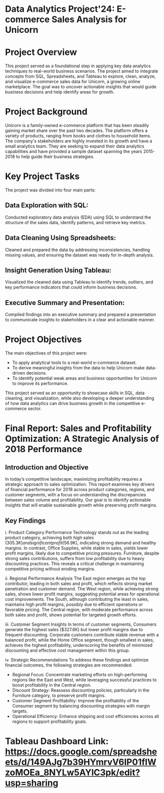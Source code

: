# Data Analytics Project'24: E-commerce Sales Analysis for Unicorn

# Project Overview
This project served as a foundational step in applying key data analytics techniques to real-world business scenarios. The project aimed to integrate concepts from SQL, Spreadsheets, and Tableau to explore, clean, analyze, and visualize e-commerce sales data for Unicorn, a growing online marketplace. The goal was to uncover actionable insights that would guide business decisions and help identify areas for growth.

# Project Background
Unicorn is a family-owned e-commerce platform that has been steadily gaining market share over the past two decades. The platform offers a variety of products, ranging from books and clothes to household items. The company's stakeholders are highly invested in its growth and have a small analytics team. They are seeking to expand their data analytics capabilities and have provided a sample dataset spanning the years 2015-2018 to help guide their business strategies.

# Key Project Tasks
The project was divided into four main parts:

## Data Exploration with SQL:
Conducted exploratory data analysis (EDA) using SQL to understand the structure of the sales data, identify patterns, and retrieve key metrics.

## Data Cleaning Using Spreadsheets:
Cleaned and prepared the data by addressing inconsistencies, handling missing values, and ensuring the dataset was ready for in-depth analysis.

## Insight Generation Using Tableau:
Visualized the cleaned data using Tableau to identify trends, outliers, and key performance indicators that could inform business decisions.

## Executive Summary and Presentation:
Compiled findings into an executive summary and prepared a presentation to communicate insights to stakeholders in a clear and actionable manner.

# Project Objectives
The main objectives of this project were:
- To apply analytical tools to a real-world e-commerce dataset.
- To derive meaningful insights from the data to help Unicorn make data-driven decisions.
- To identify potential weak areas and business opportunities for Unicorn to improve its performance.

This project served as an opportunity to showcase skills in SQL, data cleaning, and visualization, while also developing a deeper understanding of how data analytics can drive business growth in the competitive e-commerce sector.







# Final Report: Sales and Profitability Optimization: A Strategic Analysis of 2018 Performance

## Introduction and Objective
In today’s competitive landscape, maximizing profitability requires a strategic approach to sales optimization. This report examines key drivers of financial performance for 2018 across product categories, regions, and customer segments, with a focus on understanding the discrepancies between sales volume and profitability. Our goal is to identify actionable insights that will enable sustainable growth while preserving profit margins.

## Key Findings
i. Product Category Performance
Technology stands out as the leading product category, achieving both high sales ($305.3K) and significant profit ($56.9K), indicating strong demand and healthy margins. In contrast, Office Supplies, while stable in sales, yields lower profit margins, likely due to competitive pricing pressures. Furniture, despite strong sales contributions, suffers from low profitability due to heavy discounting practices. This reveals a critical challenge in maintaining competitive pricing without eroding margins.

ii. Regional Performance Analysis
The East region emerges as the top contributor, leading in both sales and profit, which reflects strong market penetration and customer demand. The West region, while achieving strong sales, shows lower profit margins, suggesting potential areas for operational cost improvements. The South, although contributing the least in sales, maintains high profit margins, possibly due to efficient operations or favorable pricing. The Central region, with moderate performance across both sales and profit, shows potential for targeted growth efforts.

iii. Customer Segment Insights
In terms of customer segments, Consumers generate the highest sales ($327.8K) but lower profit margins due to frequent discounting. Corporate customers contribute stable revenue with a balanced profit, while the Home Office segment, though smallest in sales, achieves the highest profitability, underscoring the benefits of minimized discounting and effective cost management within this group.

iv. Strategic Recommendations
To address these findings and optimize financial outcomes, the following strategies are recommended:
- Regional Focus: Concentrate marketing efforts on high-performing regions like the East and West, while leveraging successful practices to boost profitability in the Central region.
- Discount Strategy: Reassess discounting policies, particularly in the Furniture category, to preserve profit margins.
- Customer Segment Profitability: Improve the profitability of the Consumer segment by balancing discounting strategies with margin targets.
- Operational Efficiency: Enhance shipping and cost efficiencies across all regions to support profitability goals.

# Tableau Dashboard Link: https://docs.google.com/spreadsheets/d/149AJg7b39HYmrvV6IP01fIWzoMOEa_8NYLw5AYlC3pk/edit?usp=sharing
